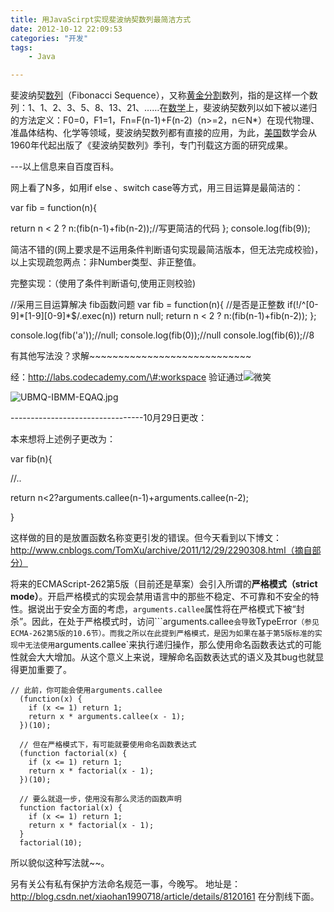 ```yaml
---
title: 用JavaScirpt实现斐波纳契数列最简洁方式
date: 2012-10-12 22:09:53
categories: "开发"
tags:
	- Java

---
```


斐波纳契[数列][Link 1]（Fibonacci Sequence），又称[黄金分割][Link 2]数列，指的是这样一个数列：1、1、2、3、5、8、13、21、……在[数学][Link 3]上，斐波纳契数列以如下被以递归的方法定义：F0=0，F1=1，Fn=F(n-1)+F(n-2)（n>=2，n∈N\*）在现代物理、准晶体结构、化学等领域，斐波纳契数列都有直接的应用，为此，[美国][Link 4]数学会从1960年代起出版了《斐波纳契数列》季刊，专门刊载这方面的研究成果。

 \---以上信息来自百度百科。

网上看了N多，如用if else 、switch case等方式，用三目运算是最简洁的：

 var fib = function(n)\{


 return n < 2 ? n:(fib(n-1)+fib(n-2));//写更简洁的代码
 \};
 console.log(fib(9));



简洁不错的(网上要求是不运用条件判断语句实现最简洁版本，但无法完成校验)，以上实现疏忽两点：非Number类型、非正整值。

完整实现：（使用了条件判断语句,使用正则校验)

 //采用三目运算解决 fib函数问题
var fib = function(n)\{
//是否是正整数
if(!/^\[0-9\]\*\[1-9\]\[0-9\]\*$/.exec(n)) return null;
return n < 2 ? n:(fib(n-1)+fib(n-2));
\};

console.log(fib('a'));//null;
console.log(fib(0));//null
console.log(fib(6));//8

有其他写法没？求解~~~~~~~~~~~~~~~~~~~~~~~~~~~~


 经：http://labs.codecademy.com/\#:workspace 验证通过![微笑][QJVY-NZEN-YNZ2.gif]

![UBMQ-IBMM-EQAQ.jpg][]


\---------------------------------10月29日更改：

本来想将上述例子更改为：

var fib(n)\{

//..

return n<2?arguments.callee(n-1)+arguments.callee(n-2);

\}

这样做的目的是放置函数名称变更引发的错误。但今天看到以下博文：http://www.cnblogs.com/TomXu/archive/2011/12/29/2290308.html（摘自部分）

将来的ECMAScript-262第5版（目前还是草案）会引入所谓的**严格模式（strict mode）**。开启严格模式的实现会禁用语言中的那些不稳定、不可靠和不安全的特性。据说出于安全方面的考虑，`arguments.callee`属性将在严格模式下被“封杀”。因此，在处于严格模式时，访问```arguments.callee`会导致`TypeError`（参见ECMA-262第5版的10.6节）。而我之所以在此提到严格模式，是因为如果在基于第5版标准的实现中无法使用`arguments.callee`来执行递归操作，那么使用命名函数表达式的可能性就会大大增加。从这个意义上来说，理解命名函数表达式的语义及其bug也就显得更加重要了。



``````````
// 此前，你可能会使用arguments.callee
  (function(x) {
    if (x <= 1) return 1;
    return x * arguments.callee(x - 1);
  })(10);
  
  // 但在严格模式下，有可能就要使用命名函数表达式
  (function factorial(x) {
    if (x <= 1) return 1;
    return x * factorial(x - 1);
  })(10);
  
  // 要么就退一步，使用没有那么灵活的函数声明
  function factorial(x) {
    if (x <= 1) return 1;
    return x * factorial(x - 1);
  }
  factorial(10);
``````````

所以貌似这种写法就~~。

另有关公有私有保护方法命名规范一事，今晚写。 地址是：http://blog.csdn.net/xiaohan1990718/article/details/8120161 在分割线下面。



[Link 1]: http://baike.baidu.com/view/39749.htm
[Link 2]: http://baike.baidu.com/view/1816.htm
[Link 3]: http://baike.baidu.com/view/1284.htm
[Link 4]: http://baike.baidu.com/view/2398.htm
[QJVY-NZEN-YNZ2.gif]: /pro/os/crawler/QJVY-NZEN-YNZ2.gif
[UBMQ-IBMM-EQAQ.jpg]: /pro/os/crawler/UBMQ-IBMM-EQAQ.jpg